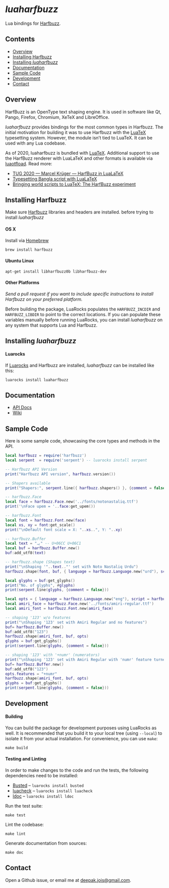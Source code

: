 # _luaharfbuzz_

Lua bindings for [Harfbuzz].

[Harfbuzz]:http://harfbuzz.org

## Contents

* [Overview](#overview)
* [Installing Harfbuzz](#installing-harfbuzz)
* [Installing _luaharfbuzz_](#installing-luaharfbuzz)
* [Documentation](#documentation)
* [Sample Code](#sample-code)
* [Development](#development)
* [Contact](#contact)

## Overview
HarfBuzz is an OpenType text shaping engine. It is used in software like Qt,
Pango, Firefox, Chromium, XeTeX and LibreOffice.

_luaharfbuzz_ provides bindings for the most common types in Harfbuzz. The
initial motivation for building it was to use Harfbuzz with the [LuaTeX]
typesetting system. However, the module isn’t tied to LuaTeX. It
can be used with any Lua codebase.

As of 2020, luaharfbuzz is bundled with [LuaTeX]. Additional support to use
the HarfBuzz renderer with LuaLaTeX and other formats is available via [luaotfload]. Read more:

* [TUG 2020 — Marcel Krüger — HarfBuzz in LuaLaTeX](https://www.youtube.com/watch?v=xPj6vNo8exY&t=2120s)
* [Typesetting Bangla script with LuaLaTeX](http://tug.org/TUGboat/tb41-1/tb127fischer-bangla.pdf)
* [Bringing world scripts to LuaTeX: The HarfBuzz experiment](https://tug.org/TUGboat/tb40-1/tb124hosny-harfbuzz.pdf)

[LuaTeX]:luatex.org
[luaotfload]: https://github.com/latex3/luaotfload

## Installing Harfbuzz

Make sure [Harfbuzz] libraries and headers are installed. before trying to
install _luaharfbuzz_

#### OS X

Install via [Homebrew](http://brew.sh/)

```
brew install harfbuzz
```
#### Ubuntu Linux

```
apt-get install libharfbuzz0b libharfbuzz-dev
```

#### Other Platforms
_Send a pull request if you want to include specific instructions to install
Harfbuzz on your preferred platform._

Before building the package, LuaRocks populates the `HARFBUZZ_INCDIR` and `HARFBUZZ_LIBDIR` to point to the correct locations. If you can populate these variables manually before running LuaRocks, you can install _luaharfbuzz_ on any system that supports Lua and Harfbuzz.

## Installing _luaharfbuzz_

#### Luarocks
If [Luarocks] and Harfbuzz are installed, _luaharfbuzz_ can be installed like this:

```
luarocks install luaharfbuzz
```

[Luarocks]: https://luarocks.org

## Documentation
* [API Docs](http://harfbuzz.github.io/luaharfbuzz/)
* [Wiki](http://github.com/harfbuzz/luaharfbuzz/wiki)

## Sample Code

Here is some sample code, showcasing the core types and methods in the API.

```lua
local harfbuzz = require('harfbuzz')
local serpent  = require('serpent') -- luarocks install serpent

-- Harfbuzz API Version
print("Harfbuzz API version", harfbuzz.version())

-- Shapers available
print("Shapers:", serpent.line({ harfbuzz.shapers() }, {comment = false}))

-- harfbuzz.Face
local face = harfbuzz.Face.new('../fonts/notonastaliq.ttf')
print('\nFace upem = '..face:get_upem())

-- harfbuzz.Font
local font = harfbuzz.Font.new(face)
local xs, xy = font:get_scale()
print("\nDefault font scale = X: "..xs..", Y: "..xy)

-- harfbuzz.Buffer
local text = "یہ" -- U+06CC U+06C1
local buf = harfbuzz.Buffer.new()
buf:add_utf8(text)

-- harfbuzz.shape (Shapes text)
print("\nShaping '"..text.."' set with Noto Nastaliq Urdu")
harfbuzz.shape(font, buf, { language = harfbuzz.Language.new("urd"), script = harfbuzz.Script.new("Arab"), direction = harfbuzz.Direction.RTL})

local glyphs = buf:get_glyphs()
print("No. of glyphs", #glyphs)
print(serpent.line(glyphs, {comment = false}))

local opts = { language = harfbuzz.Language.new("eng"), script = harfbuzz.Script.new("Latn"), direction = harfbuzz.Direction.LTR }
local amiri_face = harfbuzz.Face.new('../fonts/amiri-regular.ttf')
local amiri_font = harfbuzz.Font.new(amiri_face)

-- shaping '123' w/o features
print("\nShaping '123' set with Amiri Regular and no features")
buf= harfbuzz.Buffer.new()
buf:add_utf8("123")
harfbuzz.shape(amiri_font, buf, opts)
glyphs = buf:get_glyphs()
print(serpent.line(glyphs, {comment = false}))

-- shaping '123' with '+numr' (numerators)
print("\nShaping '123' set with Amiri Regular with 'numr' feature turned on")
buf= harfbuzz.Buffer.new()
buf:add_utf8("123")
opts.features = "+numr"
harfbuzz.shape(amiri_font, buf, opts)
glyphs = buf:get_glyphs()
print(serpent.line(glyphs, {comment = false}))
```

## Development

#### Building
You can build the package for development purposes using LuaRocks as well. It is recommended that you build it to your local tree (using `--local`) to isolate it from your actual installation. For convenience, you can use `make`:

```
make build
```

#### Testing and Linting
In order to make changes to the code and run the tests, the following dependencies need to be installed:

* [Busted](http://olivinelabs.com/busted/) – `luarocks install busted`
* [luacheck](luacheck.readthedocs.org) – `luarocks install luacheck`
* [ldoc](https://stevedonovan.github.io/ldoc/) – `luarocks install ldoc`

Run the test suite:
```
make test
```

Lint the codebase:
```
make lint
```

Generate documentation from sources:
```
make doc
```

## Contact
Open a Github issue, or email me at <deepak.jois@gmail.com>.
